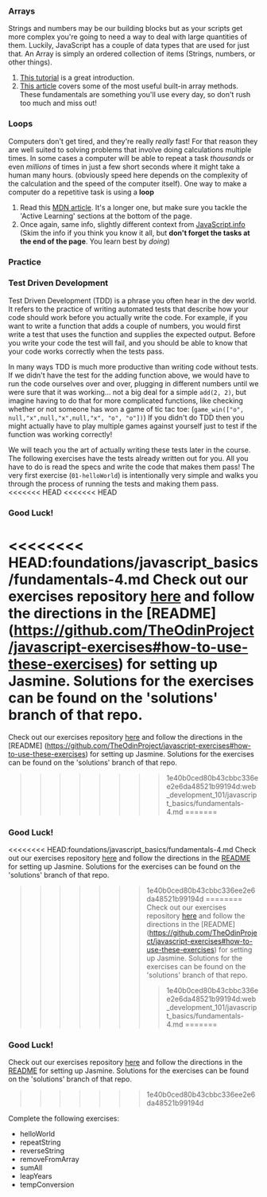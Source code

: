 ### Arrays

Strings and numbers may be our building blocks but as your scripts get more complex you're going to need a way to deal with large quantities of them.  Luckily, JavaScript has a couple of data types that are used for just that.  An Array is simply an ordered collection of items (Strings, numbers, or other things).

1. [This tutorial](https://www.w3schools.com/js/js_arrays.asp) is a great introduction.  
2. [This article](https://www.w3schools.com/js/js_array_methods.asp) covers some of the most useful built-in array methods.  These fundamentals are something you'll use every day, so don't rush too much and miss out!

### Loops

Computers don't get tired, and they're really _really_ fast!  For that reason they are well suited to solving problems that involve doing calculations multiple times.  In some cases a computer will be able to repeat a task _thousands_ or even _millions_ of times in just a few short seconds where it might take a human many hours. \(obviously speed here depends on the complexity of the calculation and the speed of the computer itself\).  One way to make a computer do a repetitive task is using a **loop**

1. Read this [MDN article](https://developer.mozilla.org/en-US/docs/Learn/JavaScript/Building_blocks/Looping_code).  It's a longer one, but make sure you tackle the 'Active Learning' sections at the bottom of the page.  
2. Once again, same info, slightly different context from [JavaScript.info](http://javascript.info/while-for) \(Skim the info if you think you know it all, but **don't forget the tasks at the end of the page**.  You learn best by _doing_\)

### Practice

### Test Driven Development

Test Driven Development \(TDD\) is a phrase you often hear in the dev world.  It refers to the practice of writing automated tests that describe how your code should work before you actually write the code.  For example, if you want to write a function that adds a couple of numbers, you would first write a test that uses the function and supplies the expected output.  Before you write your code the test will fail, and you should be able to know that your code works correctly when the tests pass.

In many ways TDD is much more productive than writing code without tests.  If we didn't have the test for the adding function above, we would have to run the code ourselves over and over, plugging in different numbers until we were sure that it was working... not a big deal for a simple `add(2, 2)`, but imagine having to do that for more complicated functions, like checking whether or not someone has won a game of tic tac toe: \(`game_win(["o", null,"x",null,"x",null,"x", "o", "o"])`) If you didn't do TDD then you might actually have to play multiple games against yourself just to test if the function was working correctly!

We will teach you the art of actually writing these tests later in the course.  The following exercises have the tests already written out for you. All you have to do is read the specs and write the code that makes them pass!  The very first exercise \(`01-helloWorld`\) is intentionally very simple and walks you through the process of running the tests and making them pass.  
<<<<<<< HEAD
<<<<<<< HEAD
 
### Good Luck!

<<<<<<<< HEAD:foundations/javascript_basics/fundamentals-4.md
Check out our exercises repository [here](https://github.com/TheOdinProject/javascript-exercises) and follow the directions in the [README] (https://github.com/TheOdinProject/javascript-exercises#how-to-use-these-exercises) for setting up Jasmine.  Solutions for the exercises can be found on the 'solutions' branch of that repo.      
========
Check out our exercises repository [here](https://github.com/TheOdinProject/javascript-exercises) and follow the directions in the [README] (https://github.com/TheOdinProject/javascript-exercises#how-to-use-these-exercises) for setting up Jasmine.  Solutions for the exercises can be found on the 'solutions' branch of that repo.
>>>>>>>> 1e40b0ced80b43cbbc336ee2e6da48521b99194d:web_development_101/javascript_basics/fundamentals-4.md
=======

### Good Luck!

<<<<<<<< HEAD:foundations/javascript_basics/fundamentals-4.md
Check out our exercises repository [here](https://github.com/TheOdinProject/javascript-exercises) and follow the directions in the [README](https://github.com/TheOdinProject/javascript-exercises#how-to-use-these-exercises) for setting up Jasmine.  Solutions for the exercises can be found on the 'solutions' branch of that repo. 
>>>>>>> 1e40b0ced80b43cbbc336ee2e6da48521b99194d
========
Check out our exercises repository [here](https://github.com/TheOdinProject/javascript-exercises) and follow the directions in the [README] (https://github.com/TheOdinProject/javascript-exercises#how-to-use-these-exercises) for setting up Jasmine.  Solutions for the exercises can be found on the 'solutions' branch of that repo.
>>>>>>>> 1e40b0ced80b43cbbc336ee2e6da48521b99194d:web_development_101/javascript_basics/fundamentals-4.md
=======

### Good Luck!

Check out our exercises repository [here](https://github.com/TheOdinProject/javascript-exercises) and follow the directions in the [README](https://github.com/TheOdinProject/javascript-exercises#how-to-use-these-exercises) for setting up Jasmine.  Solutions for the exercises can be found on the 'solutions' branch of that repo. 
>>>>>>> 1e40b0ced80b43cbbc336ee2e6da48521b99194d

Complete the following exercises:

- helloWorld
- repeatString
- reverseString
- removeFromArray
- sumAll
- leapYears
- tempConversion
